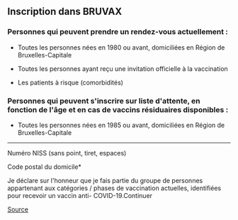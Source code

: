 Inscription dans BRUVAX
-----------------------

### Personnes qui peuvent prendre un rendez-vous actuellement :

*   Toutes les personnes nées en 1980 ou avant, domiciliées en Région de Bruxelles-Capitale
    
*   Toutes les personnes ayant reçu une invitation officielle à la vaccination
    
*   Les patients à risque (comorbidités)
    

### Personnes qui peuvent s'inscrire sur liste d'attente, en fonction de l'âge et en cas de vaccins résiduaires disponibles :

*   Toutes les personnes nées en 1985 ou avant, domiciliées en Région de Bruxelles-Capitale
    

* * *

Numéro NISS (sans point, tiret, espaces)

Code postal du domicile\*

Je déclare sur l'honneur que je fais partie du groupe de personnes appartenant aux catégories / phases de vaccination actuelles, identifiées pour recevoir un vaccin anti- COVID-19.Continuer

[Source](https://bruvax.brussels.doctena.be/)